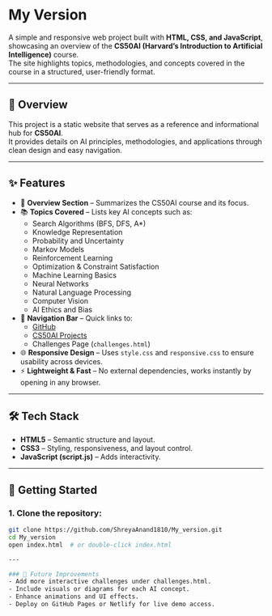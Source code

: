 # My Version

A simple and responsive web project built with **HTML, CSS, and JavaScript**, showcasing an overview of the **CS50AI (Harvard’s Introduction to Artificial Intelligence)** course.  
The site highlights topics, methodologies, and concepts covered in the course in a structured, user-friendly format.

---

## 📖 Overview
This project is a static website that serves as a reference and informational hub for **CS50AI**.  
It provides details on AI principles, methodologies, and applications through clean design and easy navigation.

---

## ✨ Features
- 📌 **Overview Section** – Summarizes the CS50AI course and its focus.  
- 📚 **Topics Covered** – Lists key AI concepts such as:
  - Search Algorithms (BFS, DFS, A*)
  - Knowledge Representation
  - Probability and Uncertainty
  - Markov Models
  - Reinforcement Learning
  - Optimization & Constraint Satisfaction
  - Machine Learning Basics
  - Neural Networks
  - Natural Language Processing
  - Computer Vision
  - AI Ethics and Bias  
- 🔗 **Navigation Bar** – Quick links to:
  - [GitHub](https://github.com/ShreyaAnand1810)  
  - [CS50AI Projects](https://cs50.me/cs50ai)  
  - Challenges Page (`challenges.html`)  
- 🌐 **Responsive Design** – Uses `style.css` and `responsive.css` to ensure usability across devices.  
- ⚡ **Lightweight & Fast** – No external dependencies, works instantly by opening in any browser.  

---

## 🛠 Tech Stack
- **HTML5** – Semantic structure and layout.  
- **CSS3** – Styling, responsiveness, and layout control.  
- **JavaScript (script.js)** – Adds interactivity.  

---

## 🚀 Getting Started

### 1. Clone the repository:
```bash
git clone https://github.com/ShreyaAnand1810/My_version.git
cd My_version
open index.html  # or double-click index.html

---

### 📌 Future Improvements
- Add more interactive challenges under challenges.html.
- Include visuals or diagrams for each AI concept.
- Enhance animations and UI effects.
- Deploy on GitHub Pages or Netlify for live demo access.
